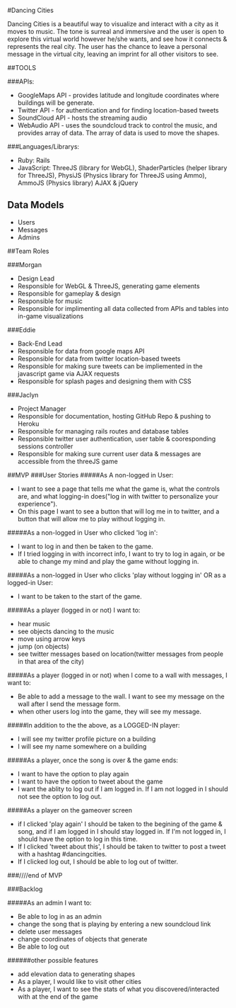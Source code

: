#Dancing Cities

Dancing Cities is a beautiful way to visualize and interact with a city as it moves to music. The tone is surreal and immersive and the user is open to explore this virtual world however he/she wants, and see how it connects & represents the real city. The user has the chance to leave a personal message in the virtual city, leaving an imprint for all other visitors to see.


##TOOLS

###APIs:

- GoogleMaps API - provides latitude and longitude coordinates where buildings will be generate.
- Twitter API - for authentication and for finding location-based tweets
- SoundCloud API - hosts the streaming audio
- WebAudio API - uses the soundcloud track to control the music, and provides array of data. The array of data is used to move the shapes.

###Languages/Librarys:
- Ruby: Rails
- JavaScript: ThreeJS (library for WebGL), ShaderParticles (helper library for ThreeJS), PhysiJS (Physics library for ThreeJS using Ammo), AmmoJS (Physics library) AJAX & jQuery

## Data Models
- Users
- Messages
- Admins

##Team Roles

###Morgan

- Design Lead
- Responsible for WebGL & ThreeJS, generating game elements
- Responsible for gameplay & design
- Responsible for music
- Responsible for implimenting all data collected from APIs and tables into in-game visualizations

###Eddie

- Back-End Lead
- Responsible for data from google maps API
- Responsible for data from twitter location-based tweets
- Responsible for making sure tweets can be impliemented in the javascript game via AJAX requests
- Responsible for splash pages and designing them with CSS

###Jaclyn

- Project Manager
- Responsible for documentation, hosting GitHub Repo & pushing to Heroku
- Responsible for managing rails routes and database tables
- Responsible twitter user authentication, user table & cooresponding sessions controller
- Responsible for making sure current user data & messages are accessible from the threeJS game


##MVP
###User Stories
#####As A non-logged in User:

- I want to see a page that tells me what the game is, what the controls are, and what logging-in does("log in with twitter  to personalize your experience").
- On this page I want to see a button that will log me in to twitter, and a button that will allow me to play without logging in.

#####As a non-logged in User who clicked 'log in':

- I want to log in and then be taken to the game.
- If I tried logging in with incorrect info, I want to try to log in again, or be able to change my mind and play the game without logging in.

#####As a non-logged in User who clicks 'play without logging in' OR as a logged-in User:

- I want to be taken to the start of the game.

#####As a player (logged in or not) I want to:

- hear music
- see objects dancing to the music
- move using arrow keys
- jump (on objects)
- see twitter messages based on location(twitter messages from people in that area of the city)

#####As a player (logged in or not) when I come to a wall with messages, I want to:
-  Be able to add a message to the wall. I want to see my message on the wall after I send the message form.
-  when other users log into the game, they will see my message.

#####In addition to the the above, as a LOGGED-IN player:

- I will see my twitter profile picture on a building
- I will see my name somewhere on a building

#####As a player, once the song is over & the game ends:

- I want to have the option to play again
- I want to have the option to tweet about the game
- I want the ablity to log out if I am logged in. If I am not logged in I should not see the option to log out.

#####As a player on the gameover screen
- if I clicked 'play again' I should be taken to the begining of the game & song, and if I am logged in I should stay logged in. If I'm not logged in, I should have the option to log in this time.
- If I clicked 'tweet about this', I should be taken to twitter to post a tweet with a hashtag #dancingcities.
- If I clicked log out, I should be able to log out of twitter.

###////end of MVP

###Backlog

#####As an admin I want to:

- Be able to log in as an admin
- change the song that is playing by entering a new soundcloud link
- delete user messages
- change coordinates of objects that generate
- Be able to log out

######other possible features
- add elevation data to generating shapes
- As a player, I would like to visit other cities
- As a player, I want to see the stats of what you discovered/interacted with at the end of the game


